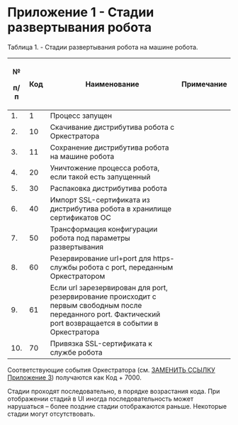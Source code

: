 # Приложение 1 - Стадии развертывания робота

Таблица 1. - Стадии развертывания робота на машине робота.

| <p>№</p><p>п/п</p>    | Код | Наименование                                                                                                                                                  | Примечание |
| --------------------- | --- | ------------------------------------------------------------------------------------------------------------------------------------------------------------- | ---------- |
| 1.                    | 1   | Процесс запущен                                                                                                                                               |            |
| 2.                    | 10  | Скачивание дистрибутива робота с Оркестратора                                                                                                                 |            |
| 3.                    | 11  | Сохранение дистрибутива робота на машине робота                                                                                                               |            |
| 4.                    | 20  | Уничтожение процесса робота, если такой есть запущенный                                                                                                       |            |
| 5.                    | 30  | Распаковка дистрибутива робота                                                                                                                                |            |
| 6.                    | 40  | Импорт SSL-сертификата из дистрибутива робота в хранилище сертификатов ОС                                                                                     |            |
| 7.                    | 50  | Трансформация конфигурации робота под параметры развертывания                                                                                                      |            |
| 8.                    | 60  | Резервирование url+port для https-службы робота с port, переданным Оркестратором                                                                              |            |
| 9.                    | 61  | Если url зарезервирован для port, резервирование происходит с первым свободным после переданного port. Фактический port возвращается в событии в Оркестратора |            |
| 10.                   | 70  | Привязка SSL-сертификата к службе робота                                                                                                                      |            |

&#x20;

Соответствующие события Оркестратора (см. [ЗАМЕНИТЬ ССЫЛКУ Приложение 3](https://docs.primo-rpa.ru/primo-rpa/orchestrator/appendix/appendix3)) получаются как Код + 7000.

Стадии проходят последовательно, в порядке возрастания кода. При отображении стадий в UI иногда последовательность может нарушаться – более поздние стадии отображаются раньше. Некоторые стадии могут отсутствовать.